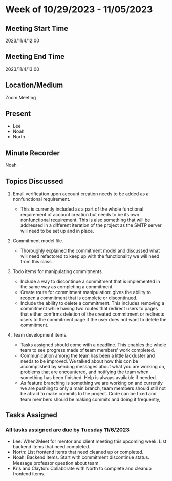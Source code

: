 # Week of 10/29/2023 - 11/05/2023

## Meeting Start Time

2023/11/4/12:00

## Meeting End Time

2023/11/4/13:00

## Location/Medium

Zoom Meeting

## Present

- Lee
- Noah
- North

## Minute Recorder

Noah

## Topics Discussed

1. Email verification upon account creation needs to be added as a nonfunctional requirement.
   - This is currently included as a part of the whole functional requirement of account creation but needs to be its
   own nonfunctional requirement. This is also something that will be addressed in a different iteration of the project
   as the SMTP server will need to be set up and in place.

2. Commitment model file.
   - Thoroughly explained the commitment model and discussed what will need refactored to keep up with the functionality
   we will need from this class.
   
3. Todo items for manipulating commitments.
   - Include a way to discontinue a commitment that is implemented in the same way as completing a commitment.
   - Create route for commitment manipulation: gives the ability to reopen a commitment that is complete or discontinued.
   - Include the ability to delete a commitment. This includes removing a commitment while having two routes that 
   redirect users to pages that either confirms deletion of the created commitment or redirects users to the commitment
   page if the user does not want to delete the commitment.

4. Team development items.
   - Tasks assigned should come with a deadline. This enables the whole team to see progress made of team members' 
   work completed.
   - Communication among the team has been a little lackluster and needs to be improved. We talked about how this con 
   be accomplished by sending messages about what you are working on, problems that are encountered, and notifying the
   team when something has been finished. Help is always available if needed.
   - As feature branching is something we are working on and currently we are pushing to only a main branch, team members
   should still not be afraid to make commits to the project. Code can be fixed and team members should be making
   commits and doing it frequently,
   

## Tasks Assigned
### All tasks assigned are due by Tuesday 11/6/2023

- Lee: When2Meet for mentor and client meeting this upcoming week. List backend items that need completed.
- North: List frontend items that need cleaned up or completed.
- Noah: Backend items. Start with commitment discontinue status. Message professor question about team.
- Kris and Clayton: Collaborate with North to complete and cleanup frontend items.